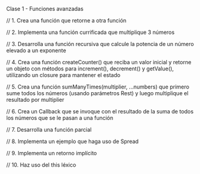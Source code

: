
Clase 1 - Funciones avanzadas 


// 1. Crea una función que retorne a otra función

// 2. Implementa una función currificada que multiplique 3 números

// 3. Desarrolla una función recursiva que calcule la potencia de un número elevado a un exponente

// 4. Crea una función createCounter() que reciba un valor inicial y retorne un objeto con métodos para increment(), decrement() y getValue(), utilizando un closure para mantener el estado

// 5. Crea una función sumManyTimes(multiplier, ...numbers) que primero sume todos los números (usando parámetros Rest) y luego multiplique el resultado por multiplier

// 6. Crea un Callback que se invoque con el resultado de la suma de todos los números que se le pasan a una función

// 7. Desarrolla una función parcial

// 8. Implementa un ejemplo que haga uso de Spread

// 9. Implementa un retorno implícito

// 10. Haz uso del this léxico